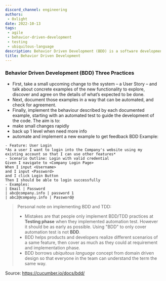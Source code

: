```yaml
---
discord_channel: engineering
authors:
 - 0xlight
date: 2022-10-13
tags:
 - agile
 - behavior-driven-development
 - testing
 - ubiquitous-language
description: Behavior Driven Development (BDD) is a software development process that encourages collaboration among developers, QA, and non-technical stakeholders.
title: Behavior Driven Development
---
```


### Behavior Driven Development (BDD) Three Practices

- First, take a small upcoming change to the system – a User Story – and talk about concrete examples of the new functionality to explore, discover and agree on the details of what’s expected to be done.
- Next, document those examples in a way that can be automated, and check for agreement.
- Finally, implement the behaviour described by each documented example, starting with an automated test to guide the development of the code.
The aim is to:
- make small changes rapidly
- back up 1 level when need more info
- automate and implement a new example to get feedback
BDD Example:

```
- Feature: User Login
*As a user I want to login into the Company's website using my existing account so that I can use other features*
- Scenario Outline: Login with valid credential
Given I navigate to <Company Login Page>
When I input <Username>
and I input <Password>
and I click Login Button
Then I should be able to login successfully
- Examples:
| Email | Password
| abc@company.info | password 1
| abc2@company.info | Password@
```

> Personal note on implementing BDD and TDD:
>
> - Mistakes are that people only implement BDD/TDD practices at **Testing phase** when they implemented automation test. However it should be as early as possible. Using "BDD" to only cover automation test is not **BDD**.
> - BDD helps products and developers realize different scenarios of a same feature, then cover as much as they could at requirement and implementation phase.
> - BDD borrows *ubiquitous language* concept from domain driven design so that everyone in the team can understand the term the same way.

Source: <https://cucumber.io/docs/bdd/>

